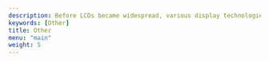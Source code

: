 ```yaml
---
description: Before LCDs became widespread, various display technologies competed with each other. Some, such as the Nixie and Numitron tube, achieved great popularity and were manufactured in a wide array of shapes and sizes by numerous companies. Others, however, were less successful and failed to establish a distinct category. This page focuses on the latter.
keywords: [Other]
title: Other
menu: "main"
weight: 5
---
```

